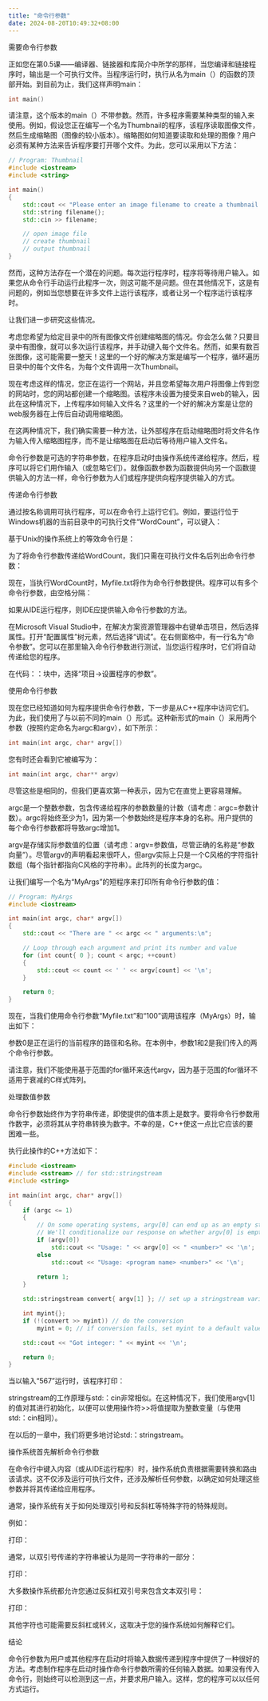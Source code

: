 ```yaml
---
title: "命令行参数"
date: 2024-08-20T10:49:32+08:00
---
```


需要命令行参数

正如您在第0.5课——编译器、链接器和库简介中所学的那样，当您编译和链接程序时，输出是一个可执行文件。当程序运行时，执行从名为main（）的函数的顶部开始。到目前为止，我们这样声明main：

```C++
int main()
```

请注意，这个版本的main（）不带参数。然而，许多程序需要某种类型的输入来使用。例如，假设您正在编写一个名为Thumbnail的程序，该程序读取图像文件，然后生成缩略图（图像的较小版本）。缩略图如何知道要读取和处理的图像？用户必须有某种方法来告诉程序要打开哪个文件。为此，您可以采用以下方法：

```C++
// Program: Thumbnail
#include <iostream>
#include <string>

int main()
{
    std::cout << "Please enter an image filename to create a thumbnail for: ";
    std::string filename{};
    std::cin >> filename;

    // open image file
    // create thumbnail
    // output thumbnail
}
```

然而，这种方法存在一个潜在的问题。每次运行程序时，程序将等待用户输入。如果您从命令行手动运行此程序一次，则这可能不是问题。但在其他情况下，这是有问题的，例如当您想要在许多文件上运行该程序，或者让另一个程序运行该程序时。

让我们进一步研究这些情况。

考虑您希望为给定目录中的所有图像文件创建缩略图的情况。你会怎么做？只要目录中有图像，就可以多次运行该程序，并手动键入每个文件名。然而，如果有数百张图像，这可能需要一整天！这里的一个好的解决方案是编写一个程序，循环遍历目录中的每个文件名，为每个文件调用一次Thumbnail。

现在考虑这样的情况，您正在运行一个网站，并且您希望每次用户将图像上传到您的网站时，您的网站都创建一个缩略图。该程序未设置为接受来自web的输入，因此在这种情况下，上传程序如何输入文件名？这里的一个好的解决方案是让您的web服务器在上传后自动调用缩略图。

在这两种情况下，我们确实需要一种方法，让外部程序在启动缩略图时将文件名作为输入传入缩略图程序，而不是让缩略图在启动后等待用户输入文件名。

命令行参数是可选的字符串参数，在程序启动时由操作系统传递给程序。然后，程序可以将它们用作输入（或忽略它们）。就像函数参数为函数提供向另一个函数提供输入的方法一样，命令行参数为人们或程序提供向程序提供输入的方式。

传递命令行参数

通过按名称调用可执行程序，可以在命令行上运行它们。例如，要运行位于Windows机器的当前目录中的可执行文件“WordCount”，可以键入：

基于Unix的操作系统上的等效命令行是：

为了将命令行参数传递给WordCount，我们只需在可执行文件名后列出命令行参数：

现在，当执行WordCount时，Myfile.txt将作为命令行参数提供。程序可以有多个命令行参数，由空格分隔：

如果从IDE运行程序，则IDE应提供输入命令行参数的方法。

在Microsoft Visual Studio中，在解决方案资源管理器中右键单击项目，然后选择属性。打开“配置属性”树元素，然后选择“调试”。在右侧窗格中，有一行名为“命令参数”。您可以在那里输入命令行参数进行测试，当您运行程序时，它们将自动传递给您的程序。

在代码：：块中，选择“项目->设置程序的参数”。

使用命令行参数

现在您已经知道如何为程序提供命令行参数，下一步是从C++程序中访问它们。为此，我们使用了与以前不同的main（）形式。这种新形式的main（）采用两个参数（按照约定命名为argc和argv），如下所示：

```C++
int main(int argc, char* argv[])
```

您有时还会看到它被编写为：

```C++
int main(int argc, char** argv)
```

尽管这些是相同的，但我们更喜欢第一种表示，因为它在直觉上更容易理解。

argc是一个整数参数，包含传递给程序的参数数量的计数（请考虑：argc=参数计数）。argc将始终至少为1，因为第一个参数始终是程序本身的名称。用户提供的每个命令行参数都将导致argc增加1。

argv是存储实际参数值的位置（请考虑：argv=参数值，尽管正确的名称是“参数向量”）。尽管argv的声明看起来很吓人，但argv实际上只是一个C风格的字符指针数组（每个指针都指向C风格的字符串）。此阵列的长度为argc。

让我们编写一个名为“MyArgs”的短程序来打印所有命令行参数的值：

```C++
// Program: MyArgs
#include <iostream>

int main(int argc, char* argv[])
{
    std::cout << "There are " << argc << " arguments:\n";

    // Loop through each argument and print its number and value
    for (int count{ 0 }; count < argc; ++count)
    {
        std::cout << count << ' ' << argv[count] << '\n';
    }

    return 0;
}
```

现在，当我们使用命令行参数“Myfile.txt”和“100”调用该程序（MyArgs）时，输出如下：

参数0是正在运行的当前程序的路径和名称。在本例中，参数1和2是我们传入的两个命令行参数。

请注意，我们不能使用基于范围的for循环来迭代argv，因为基于范围的for循环不适用于衰减的C样式阵列。

处理数值参数

命令行参数始终作为字符串传递，即使提供的值本质上是数字。要将命令行参数用作数字，必须将其从字符串转换为数字。不幸的是，C++使这一点比它应该的要困难一些。

执行此操作的C++方法如下：

```C++
#include <iostream>
#include <sstream> // for std::stringstream
#include <string>

int main(int argc, char* argv[])
{
	if (argc <= 1)
	{
		// On some operating systems, argv[0] can end up as an empty string instead of the program's name.
		// We'll conditionalize our response on whether argv[0] is empty or not.
		if (argv[0])
			std::cout << "Usage: " << argv[0] << " <number>" << '\n';
		else
			std::cout << "Usage: <program name> <number>" << '\n';
            
		return 1;
	}

	std::stringstream convert{ argv[1] }; // set up a stringstream variable named convert, initialized with the input from argv[1]

	int myint{};
	if (!(convert >> myint)) // do the conversion
		myint = 0; // if conversion fails, set myint to a default value

	std::cout << "Got integer: " << myint << '\n';

	return 0;
}
```

当以输入“567”运行时，该程序打印：

stringstream的工作原理与std:：cin非常相似。在这种情况下，我们使用argv[1]的值对其进行初始化，以便可以使用操作符>>将值提取为整数变量（与使用std:：cin相同）。

在以后的一章中，我们将更多地讨论std:：stringstream。

操作系统首先解析命令行参数

在命令行中键入内容（或从IDE运行程序）时，操作系统负责根据需要转换和路由该请求。这不仅涉及运行可执行文件，还涉及解析任何参数，以确定如何处理这些参数并将其传递给应用程序。

通常，操作系统有关于如何处理双引号和反斜杠等特殊字符的特殊规则。

例如：

打印：

通常，以双引号传递的字符串被认为是同一字符串的一部分：

打印：

大多数操作系统都允许您通过反斜杠双引号来包含文本双引号：

打印：

其他字符也可能需要反斜杠或转义，这取决于您的操作系统如何解释它们。

结论

命令行参数为用户或其他程序在启动时将输入数据传递到程序中提供了一种很好的方法。考虑制作程序在启动时操作命令行参数所需的任何输入数据。如果没有传入命令行，则始终可以检测到这一点，并要求用户输入。这样，您的程序可以以任何方式运行。

